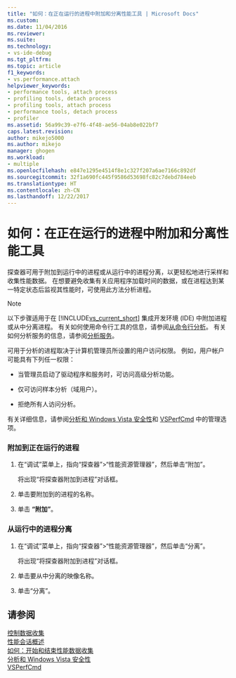```yaml
---
title: "如何：在正在运行的进程中附加和分离性能工具 | Microsoft Docs"
ms.custom: 
ms.date: 11/04/2016
ms.reviewer: 
ms.suite: 
ms.technology:
- vs-ide-debug
ms.tgt_pltfrm: 
ms.topic: article
f1_keywords:
- vs.performance.attach
helpviewer_keywords:
- performance tools, attach process
- profiling tools, detach process
- profiling tools, attach process
- performance tools, detach process
- profiler
ms.assetid: 56a99c39-e7f6-4f48-ae56-04ab8e022bf7
caps.latest.revision: 
author: mikejo5000
ms.author: mikejo
manager: ghogen
ms.workload:
- multiple
ms.openlocfilehash: e847e1295e4514f8e1c327f207a6ae7166c892df
ms.sourcegitcommit: 32f1a690fc445f9586d53698fc82c7debd784eeb
ms.translationtype: HT
ms.contentlocale: zh-CN
ms.lasthandoff: 12/22/2017
---
```

# <a name="how-to-attach-and-detach-performance-tools-to-running-processes"></a>如何：在正在运行的进程中附加和分离性能工具
探查器可用于附加到运行中的进程或从运行中的进程分离，以更轻松地进行采样和收集性能数据。 在想要避免收集有关应用程序加载时间的数据，或在进程达到某一特定状态后监视其性能时，可使用此方法分析进程。  
  
> [!NOTE]
>  以下步骤适用于在 [!INCLUDE[vs_current_short](../code-quality/includes/vs_current_short_md.md)] 集成开发环境 (IDE) 中附加进程或从中分离进程。 有关如何使用命令行工具的信息，请参阅[从命令行分析](../profiling/using-the-profiling-tools-from-the-command-line.md)。 有关如何分析服务的信息，请参阅[分析服务](../profiling/command-line-profiling-of-services.md)。  
  
 可用于分析的进程取决于计算机管理员所设置的用户访问权限。 例如，用户帐户可能具有下列任一权限：  
  
-   当管理员启动了驱动程序和服务时，可访问高级分析功能。  
  
-   仅可访问样本分析（域用户）。  
  
-   拒绝所有人访问分析。  
  
 有关详细信息，请参阅[分析和 Windows Vista 安全性](../profiling/profiling-and-windows-vista-security.md)和 [VSPerfCmd](../profiling/vsperfcmd.md) 中的管理选项。  
  
### <a name="to-attach-to-a-running-process"></a>附加到正在运行的进程  
  
1.  在“调试”菜单上，指向“探查器”>“性能资源管理器”，然后单击“附加”。    
  
     将出现“将探查器附加到进程”对话框。  
  
2.  单击要附加到的进程的名称。  
  
3.  单击 **“附加”**。  
  
### <a name="to-detach-from-a-running-process"></a>从运行中的进程分离  
  
1.  在“调试”菜单上，指向“探查器”>“性能资源管理器”，然后单击“分离”。 
  
     将出现“将探查器附加到进程”对话框。  
  
2.  单击要从中分离的映像名称。  
  
3.  单击“分离”。  
  
## <a name="see-also"></a>请参阅  
 [控制数据收集](../profiling/controlling-data-collection.md)   
 [性能会话概述](../profiling/performance-session-overview.md)   
 [如何：开始和结束性能数据收集](../profiling/how-to-start-and-end-performance-data-collection.md)   
 [分析和 Windows Vista 安全性](../profiling/profiling-and-windows-vista-security.md)   
 [VSPerfCmd](../profiling/vsperfcmd.md)